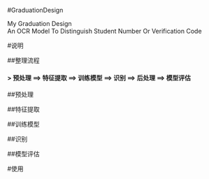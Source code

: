#GraduationDesign


My Graduation Design  
An OCR Model To Distinguish Student Number Or Verification Code

#说明

##整理流程

#### > 预处理 ==> 特征提取 ==> 训练模型 ==> 识别 ==> 后处理 ==> 模型评估

##预处理


##特征提取


##训练模型


##识别


##模型评估

#使用

